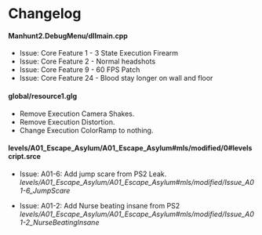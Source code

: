 # Changelog

#### Manhunt2.DebugMenu/dllmain.cpp
* Issue: Core Feature 1 - 3 State Execution Firearm
* Issue: Core Feature 2 - Normal headshots
* Issue: Core Feature 9 - 60 FPS Patch
* Issue: Core Feature 24 - Blood stay longer on wall and floor

#### global/resource1.glg

* Remove Execution Camera Shakes.
* Remove Execution Distortion.
* Change Execution ColorRamp to nothing.


#### levels/A01_Escape_Asylum/A01_Escape_Asylum#mls/modified/0#levelscript.srce

* Issue: A01-6: Add jump scare from PS2 Leak.
 *levels/A01_Escape_Asylum/A01_Escape_Asylum#mls/modified/Issue_A01-6_JumpScare*
 
* Issue: A01-2: Add Nurse beating insane from PS2
 *levels/A01_Escape_Asylum/A01_Escape_Asylum#mls/modified/Issue_A01-2_NurseBeatingInsane*


